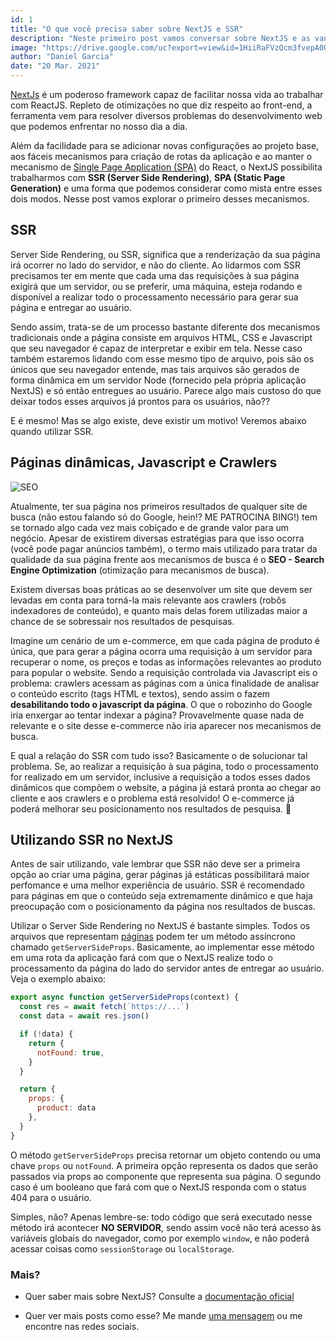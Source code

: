 ```yaml
---
id: 1
title: "O que você precisa saber sobre NextJS e SSR"
description: "Neste primeiro post vamos conversar sobre NextJS e as vantagens de se utilizar SSR (Server Side Rendering)"
image: "https://drive.google.com/uc?export=view&id=1HiiRaFVzQcm3fvepA0Q2vJs3SnFo5fBa"
author: "Daniel Garcia"
date: "20 Mar. 2021"
---
```


[NextJs](https://nextjs.org/) é um poderoso framework capaz de facilitar nossa vida ao trabalhar com ReactJS. Repleto de otimizações no que diz respeito ao front-end, a ferramenta vem para resolver diversos problemas do desenvolvimento web que podemos enfrentar no nosso dia a dia.

Além da facilidade para se adicionar novas configurações ao projeto base, aos fáceis mecanismos para criação de rotas da aplicação e ao manter o mecanismo de [Single Page Application (SPA)](https://www.devmedia.com.br/ja-ouviu-falar-em-single-page-applications/39009) do React, o NextJS possibilita trabalharmos com **SSR (Server Side Rendering)**, **SPA (Static Page Generation)** e uma forma que podemos considerar como mista entre esses dois modos. Nesse post vamos explorar o primeiro desses mecanismos.

## SSR

Server Side Rendering, ou SSR, significa que a renderização da sua página irá ocorrer no lado do servidor, e não do cliente. Ao lidarmos com SSR precisamos ter em mente que cada uma das requisições à sua página exigirá que um servidor, ou se preferir, uma máquina, esteja rodando e disponível a realizar todo o processamento necessário para gerar sua página e entregar ao usuário.

Sendo assim, trata-se de um processo bastante diferente dos mecanismos tradicionais onde a página consiste em arquivos HTML, CSS e Javascript que seu navegador é capaz de interpretar e exibir em tela. Nesse caso também estaremos lidando com esse mesmo tipo de arquivo, pois são os únicos que seu navegador entende, mas tais arquivos são gerados de forma dinâmica em um servidor Node (fornecido pela própria aplicação NextJS) e só então entregues ao usuário. Parece algo mais custoso do que deixar todos esses arquivos já prontos para os usuários, não??

E é mesmo! Mas se algo existe, deve existir um motivo! Veremos abaixo quando utilizar SSR.

## Páginas dinâmicas, Javascript e Crawlers

![SEO](https://agenciatropica.com.br/wp-content/uploads/2018/01/SEO-gif.gif)

Atualmente, ter sua página nos primeiros resultados de qualquer site de busca (não estou falando só do Google, hein!? ME PATROCINA BING!) tem se tornado algo cada vez mais cobiçado e de grande valor para um negócio. Apesar de existirem diversas estratégias para que isso ocorra (você pode pagar anúncios também), o termo mais utilizado para tratar da qualidade da sua página frente aos mecanismos de busca é o **SEO - Search Engine Optimization** (otimização para mecanismos de busca).

Existem diversas boas práticas ao se desenvolver um site que devem ser levadas em conta para torná-la mais relevante aos crawlers (robôs indexadores de conteúdo), e quanto mais delas forem utilizadas maior a chance de se sobressair nos resultados de pesquisas.

Imagine um cenário de um e-commerce, em que cada página de produto é única, que para gerar a página ocorra uma requisição à um servidor para recuperar o nome, os preços e todas as informações relevantes ao produto para popular o website. Sendo a requisição controlada via Javascript eis o problema: crawlers acessam as páginas com a única finalidade de analisar o conteúdo escrito (tags HTML e textos), sendo assim o fazem **desabilitando todo o javascript da página**. O que o robozinho do Google iria enxergar ao tentar indexar a página? Provavelmente quase nada de relevante e o site desse e-commerce não iria aparecer nos mecanismos de busca.

E qual a relação do SSR com tudo isso? Basicamente o de solucionar tal problema. Se, ao realizar a requisição à sua página, todo o processamento for realizado em um servidor, inclusive a requisição a todos esses dados dinâmicos que compõem o website, a página já estará pronta ao chegar ao cliente e aos crawlers e o problema está resolvido! O e-commerce já poderá melhorar seu posicionamento nos resultados de pesquisa. 🙌

## Utilizando SSR no NextJS

Antes de sair utilizando, vale lembrar que SSR não deve ser a primeira opção ao criar uma página, gerar páginas já estáticas possibilitará maior perfomance e uma melhor experiência de usuário. SSR é recomendado para páginas em que o conteúdo seja extremamente dinâmico e que haja preocupação com o posicionamento da página nos resultados de buscas.

Utilizar o Server Side Rendering no NextJS é bastante simples. Todos os arquivos que representam [páginas](https://nextjs.org/docs/routing/introduction) podem ter um método assíncrono chamado ```getServerSideProps```. Basicamente, ao implementar esse método em uma rota da aplicação fará com que o NextJS realize todo o processamento da página do lado do servidor antes de entregar ao usuário. Veja o exemplo abaixo:

~~~javascript
export async function getServerSideProps(context) {
  const res = await fetch(`https://...`)
  const data = await res.json()

  if (!data) {
    return {
      notFound: true,
    }
  }

  return {
    props: {
      product: data
    },
  }
}
~~~

O método ```getServerSideProps``` precisa retornar um objeto contendo ou uma chave ```props``` ou ```notFound```. A primeira opção representa os dados que serão passados via props ao componente que representa sua página. O segundo caso é um booleano que fará com que o NextJS responda com o status 404 para o usuário.

Simples, não? Apenas lembre-se: todo código que será executado nesse método irá acontecer **NO SERVIDOR**, sendo assim você não terá acesso às variáveis globais do navegador, como por exemplo ```window```, e não poderá acessar coisas como ```sessionStorage``` ou ```localStorage```.


### Mais?

- Quer saber mais sobre NextJS? Consulte a [documentação oficial](https://nextjs.org/docs/getting-started)

- Quer ver mais posts como esse? Me mande [uma mensagem](https://dangarcia-devel.vercel.app/#contact) ou me encontre nas redes sociais.
